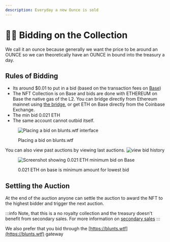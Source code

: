 ```yaml
---
description: Everyday a new Ounce is sold
---
```


# 🙋‍♂️ Bidding on the Collection

We call it an ounce because generally we want the price to be around an OUNCE so we can theoretically have an OUNCE in bound into the treasury a day.

## Rules of Bidding

* Its around $0.01 to put in a bid (based on the transaction fees on [Base](https://www.base.org/))
* The NFT Collection is on Base and bids are done with ETHEREUM on Base the native gas of the L2. You can bridge directly from Ethereum mainnet using [the bridge](https://bridge.base.org/deposit), or get ETH on Base directly from the Coinbase Exchange. 
* The min bid 0.021 ETH 
* The same account cannot outbid itself.

<figure><img src="/img/minimubidamountbluntdao.avif" alt="Placing a bid on blunts.wtf interface" /><figcaption><p>Placing a bid on blunts.wtf</p></figcaption></figure>

You can also view past auctions by viewing last auctions. ![view bid history](/img/viewlastauctions.avif)

<figure><img src="/img/minimubidamountbluntdao.avif" alt="Screenshot showing 0.021 ETH minimum bid on Base" /><figcaption><p>0.021 ETH on base is minimum amount for lowest bid</p></figcaption></figure>

## Settling the Auction

At the end of the auction anyone can settle the auction to award the NFT to the highest bidder and trigger the next auction.

:::info
Note, that this is a no royalty collection and the treasury doesn't benefit from secondary sales.  For more information on [secondary sales](secondary-sales.md)
:::

We also prefer that you bid through the [https://blunts.wtf](https://blunts.wtf) gateway
